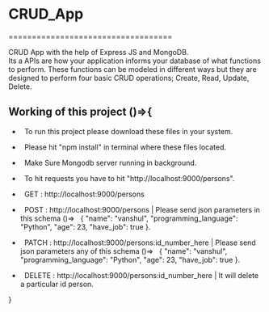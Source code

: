 # CRUD_App
===================================

CRUD App with the help of Express JS and MongoDB.  
Its a APIs are how your application informs your database of what functions to perform. 
These functions can be modeled in different ways but they are designed to perform four basic CRUD operations; Create, Read, Update, Delete.


Working of this project ()=>{
------------------------

*   To run this project please download these files in your system.
*   Please hit "npm install" in terminal where these files located.
*   Make Sure Mongodb server running in background.
*   To hit requests you have to hit "http://localhost:9000/persons".

*   GET : http://localhost:9000/persons
*   POST : http://localhost:9000/persons | Please send json parameters in this schema ()=>
    { "name": "vanshul", "programming_language": "Python", "age": 23, "have_job": true }.
*   PATCH : http://localhost:9000/persons:id_number_here | Please send json parameters any of this schema ()=>
    { "name": "vanshul", "programming_language": "Python", "age": 23, "have_job": true }.
*   DELETE : http://localhost:9000/persons:id_number_here | It will delete a particular id person.

}
